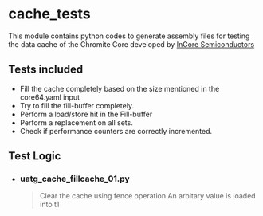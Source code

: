 # cache_tests

This module contains python codes to generate assembly files for testing the data cache of the Chromite Core developed by [InCore Semiconductors](https://incoresemi.com/)

## Tests included
* Fill the cache completely based on the size mentioned in the core64.yaml input
* Try to fill the fill-buffer completely.
* Perform a load/store hit in the Fill-buffer
* Perform a replacement on all sets.
* Check if performance counters are correctly incremented.
## Test Logic
* ### uatg_cache_fillcache_01.py
     > Clear the cache using fence operation
     > An arbitary value is loaded into t1
